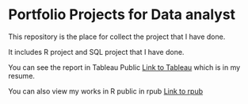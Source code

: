 # Portfolio Projects for Data analyst
This repository is the place for collect the project that I have done. 

It includes R project and SQL project that I have done.

You can see the report in Tableau Public [Link to Tableau](https://public.tableau.com/app/profile/thiraphat) which is in my resume.

You can also view my works in R public in rpub [Link to rpub](https://rpubs.com/PgTrk)
